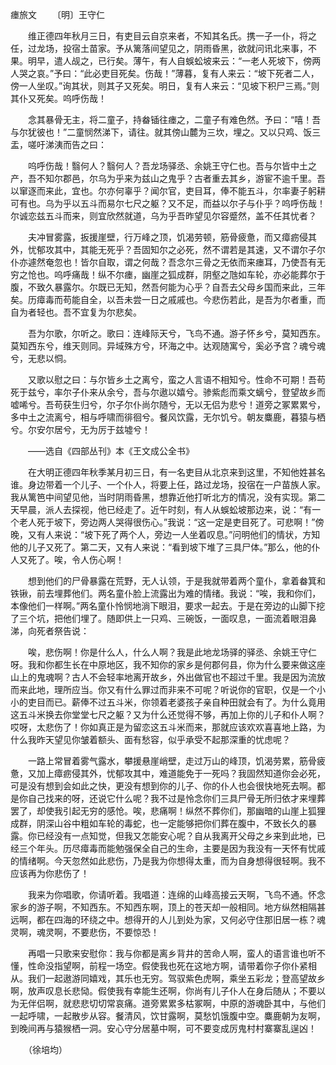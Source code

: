 瘗旅文
　　〔明〕王守仁 

　　维正德四年秋月三日，有吏目云自京来者，不知其名氏。携一子一仆，将之任，过龙场，投宿土苗家。予从篱落间望见之，阴雨昏黑，欲就问讯北来事，不果。明早，遣人觇之，已行矣。薄午，有人自蜈蚣坡来云：“一老人死坡下，傍两人哭之哀。”予曰：“此必吏目死矣。伤哉！”薄暮，复有人来云：“坡下死者二人，傍一人坐叹。”询其状，则其子又死矣。明日，复有人来云：“见坡下积尸三焉。”则其仆又死矣。呜呼伤哉！

　　念其暴骨无主，将二童子，持畚锸往瘗之，二童子有难色然。予曰：“嘻！吾与尔犹彼也！”二童悯然涕下，请往。就其傍山麓为三坎，埋之。又以只鸡、饭三盂，嗟吁涕洟而告之曰：

　　呜呼伤哉！翳何人？翳何人？吾龙场驿丞、余姚王守仁也。吾与尔皆中土之产，吾不知尔郡邑，尔乌为乎来为兹山之鬼乎？古者重去其乡，游宦不逾千里。吾以窜逐而来此，宜也。尔亦何辜乎？闻尔官，吏目耳，俸不能五斗，尔率妻子躬耕可有也。乌为乎以五斗而易尔七尺之躯？又不足，而益以尔子与仆乎？呜呼伤哉！尔诚恋兹五斗而来，则宜欣然就道，乌为乎吾昨望见尔容蹙然，盖不任其忧者？

　　夫冲冒雾露，扳援崖壁，行万峰之顶，饥渴劳顿，筋骨疲惫，而又瘴疬侵其外，忧郁攻其中，其能无死乎？吾固知尔之必死，然不谓若是其速，又不谓尔子尔仆亦遽然奄忽也！皆尔自取，谓之何哉？吾念尔三骨之无依而来瘗耳，乃使吾有无穷之怆也。呜呼痛哉！纵不尔瘗，幽崖之狐成群，阴壑之虺如车轮，亦必能葬尔于腹，不致久暴露尔。尔既已无知，然吾何能为心乎？自吾去父母乡国而来此，三年矣。历瘴毒而苟能自全，以吾未尝一日之戚戚也。今悲伤若此，是吾为尔者重，而自为者轻也。吾不宜复为尔悲矣。

　　吾为尔歌，尔听之。歌曰：连峰际天兮，飞鸟不通。游子怀乡兮，莫知西东。莫知西东兮，维天则同。异域殊方兮，环海之中。达观随寓兮，奚必予宫？魂兮魂兮，无悲以恫。

　　又歌以慰之曰：与尔皆乡土之离兮，蛮之人言语不相知兮。性命不可期！吾苟死于兹兮，率尔子仆来从余兮，吾与尔遨以嬉兮。骖紫彪而乘文螭兮，登望故乡而嘘唏兮。吾苟获生归兮，尔子尔仆尚尔随兮，无以无侣为悲兮！道旁之冢累累兮，多中土之流离兮，相与呼啸而徘徊兮。餐风饮露，无尔饥兮。朝友麋鹿，暮猿与栖兮。尔安尔居兮，无为厉于兹墟兮！

　　——选自《四部丛刊》本《王文成公全书》　

　　在大明正德四年秋季某月初三日，有一名吏目从北京来到这里，不知他姓甚名谁。身边带着一个儿子、一个仆人，将要上任，路过龙场，投宿在一户苗族人家。我从篱笆中间望见他，当时阴雨昏黑，想靠近他打听北方的情况，没有实现。第二天早晨，派人去探视，他已经走了。近午时刻，有人从蜈蚣坡那边来，说：“有一个老人死于坡下，旁边两人哭得很伤心。”我说：“这一定是吏目死了。可悲啊！”傍晚，又有人来说：“坡下死了两个人，旁边一人坐着叹息。”问明他们的情状，方知他的儿子又死了。第二天，又有人来说：“看到坡下堆了三具尸体。”那么，他的仆人又死了。唉，令人伤心啊！

　　想到他们的尸骨暴露在荒野，无人认领，于是我就带着两个童仆，拿着畚箕和铁锹，前去埋葬他们。两名童仆脸上流露出为难的情绪。我说：“唉，我和你们，本像他们一样啊。”两名童仆怜悯地淌下眼泪，要求一起去。于是在旁边的山脚下挖了三个坑，把他们埋了。随即供上一只鸡、三碗饭，一面叹息，一面流着眼泪鼻涕，向死者祭告说：

　　唉，悲伤啊！你是什么人，什么人啊？我是此地龙场驿的驿丞、余姚王守仁呀。我和你都生长在中原地区，我不知你的家乡是何郡何县，你为什么要来做这座山上的鬼魂啊？古人不会轻率地离开故乡，外出做官也不超过千里。我是因为流放而来此地，理所应当。你又有什么罪过而非来不可呢？听说你的官职，仅是一个小小的吏目而已。薪俸不过五斗米，你领着老婆孩子亲自种田就会有了。为什么竟用这五斗米换去你堂堂七尺之躯？又为什么还觉得不够，再加上你的儿子和仆人啊？哎呀，太悲伤了！你如真正是为留恋这五斗米而来，那就应该欢欢喜喜地上路，为什么我昨天望见你皱着额头、面有愁容，似乎承受不起那深重的忧虑呢？

　　一路上常冒着雾气露水，攀援悬崖峭壁，走过万山的峰顶，饥渴劳累，筋骨疲惫，又加上瘴疬侵其外，忧郁攻其中，难道能免于一死吗？我固然知道你会必死，可是没有想到会如此之快，更没有想到你的儿子、你的仆人也会很快地死去啊。都是你自己找来的呀，还说它什么呢？我不过是怜念你们三具尸骨无所归依才来埋葬罢了，却使我引起无穷的感怆。唉，悲痛啊！纵然不葬你们，那幽暗的山崖上狐狸成群，阴深山谷中粗如车轮的毒蛇，也一定能够把你们葬在腹中，不致长久的暴露。你已经没有一点知觉，但我又怎能安心呢？自从我离开父母之乡来到此地，已经三个年头。历尽瘴毒而能勉强保全自己的生命，主要是因为我没有一天怀有忧戚的情绪啊。今天忽然如此悲伤，乃是我为你想得太重，而为自身想得很轻啊。我不应该再为你悲伤了！

　　我来为你唱歌，你请听着。我唱道：连绵的山峰高接云天啊，飞鸟不通。怀念家乡的游子啊，不知西东。不知西东啊，顶上的苍天却一般相同。地方纵然相隔甚远啊，都在四海的环绕之中。想得开的人儿到处为家，又何必守住那旧居一栋？魂灵啊，魂灵啊，不要悲伤，不要惊恐！

　　再唱一只歌来安慰你：我与你都是离乡背井的苦命人啊，蛮人的语言谁也听不懂，性命没指望啊，前程一场空。假使我也死在这地方啊，请带着你子你仆紧相从。我们一起遨游同嬉戏，其乐也无穷。驾驭紫色虎啊，乘坐五彩龙；登高望故乡啊，放声叹息长悲恸。假使我有幸能生还啊，你尚有儿子仆人在身后随从；不要以为无伴侣啊，就悲悲切切常哀痛。道旁累累多枯冢啊，中原的游魂卧其中，与他们一起呼啸，一起散步从容。餐清风，饮甘露啊，莫愁饥饿腹中空。麋鹿朝为友啊，到晚间再与猿猴栖一洞。安心守分居墓中啊，可不要变成厉鬼村村寨寨乱逞凶！

　　（徐培均） 


